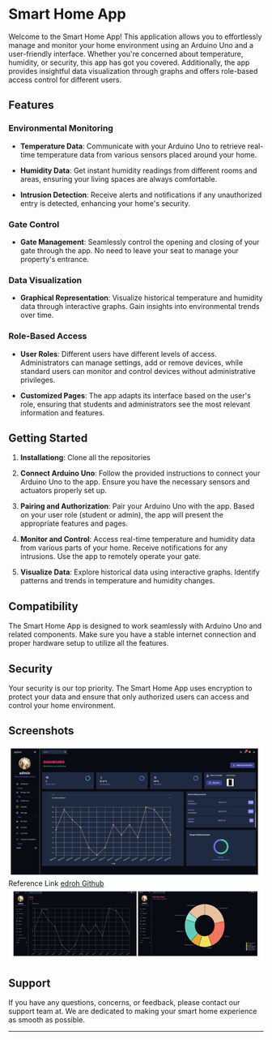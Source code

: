 # Smart Home App

Welcome to the Smart Home App! This application allows you to effortlessly manage and monitor your home environment using an Arduino Uno and a user-friendly interface. Whether you're concerned about temperature, humidity, or security, this app has got you covered. Additionally, the app provides insightful data visualization through graphs and offers role-based access control for different users.

## Features

### Environmental Monitoring

- **Temperature Data**: Communicate with your Arduino Uno to retrieve real-time temperature data from various sensors placed around your home.

- **Humidity Data**: Get instant humidity readings from different rooms and areas, ensuring your living spaces are always comfortable.

- **Intrusion Detection**: Receive alerts and notifications if any unauthorized entry is detected, enhancing your home's security.

### Gate Control

- **Gate Management**: Seamlessly control the opening and closing of your gate through the app. No need to leave your seat to manage your property's entrance.

### Data Visualization

- **Graphical Representation**: Visualize historical temperature and humidity data through interactive graphs. Gain insights into environmental trends over time.

### Role-Based Access

- **User Roles**: Different users have different levels of access. Administrators can manage settings, add or remove devices, while standard users can monitor and control devices without administrative privileges.

- **Customized Pages**: The app adapts its interface based on the user's role, ensuring that students and administrators see the most relevant information and features.

## Getting Started

1. **Installationg**: Clone all the repositories

2. **Connect Arduino Uno**: Follow the provided instructions to connect your Arduino Uno to the app. Ensure you have the necessary sensors and actuators properly set up.

3. **Pairing and Authorization**: Pair your Arduino Uno with the app. Based on your user role (student or admin), the app will present the appropriate features and pages.

4. **Monitor and Control**: Access real-time temperature and humidity data from various parts of your home. Receive notifications for any intrusions. Use the app to remotely operate your gate.

5. **Visualize Data**: Explore historical data using interactive graphs. Identify patterns and trends in temperature and humidity changes.

## Compatibility

The Smart Home App is designed to work seamlessly with Arduino Uno and related components. Make sure you have a stable internet connection and proper hardware setup to utilize all the features.

## Security

Your security is our top priority. The Smart Home App uses encryption to protect your data and ensure that only authorized users can access and control your home environment.



## Screenshots
![Screenshot 1](dashboard.png)
Reference Link
[edroh Github](https://github.com/ed-roh/react-admin-dashboard)
![Screenshot 1](charts.png)



## Support

If you have any questions, concerns, or feedback, please contact our support team at. We are dedicated to making your smart home experience as smooth as possible.

---